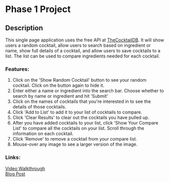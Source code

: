 # Phase 1 Project

## Description

This single page application uses the free API at [TheCocktailDB](https://www.thecocktaildb.com/api.php).  It will show users a random cocktail, allow users to search based on ingredient or name, show full details of a cocktail, and allow users to save cocktails to a list.  The list can be used to compare ingredients needed for each cocktail.

### Features:

1. Click on the 'Show Random Cocktail' button to see your random cocktail.  Click on the button again to hide it.
2. Enter either a name or ingredient into the search bar.  Choose whether to search by name or ingredient and hit 'Submit'
3. Click on the names of cocktails that you're interested in to see the details of those cocktails.  
4.  Click 'Add to List' to add it to your list of cocktails to compare.  
5.  Click 'Clear Results' to clear out the cocktails you have pulled up.
6. After you have added cocktails to your list, click 'Show Your Compare List' to compare all the cocktails on your list.  Scroll through the information on each cocktail.
7. Click 'Remove' to remove a cocktail from your compare list.
8. Mouse-over any image to see a larger version of the image.

### Links:

[Video Walkthrough](https://youtu.be/B8-xm3nNt8I)\
[Blog Post](https://medium.com/@johnfarris217/accessing-user-submitted-information-in-html-forms-55c8220e13fc)